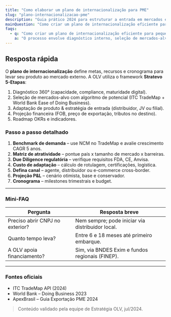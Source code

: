 ```yaml
---
title: "Como elaborar um plano de internacionalização para PME"
slug: "plano-internacionalizacao-pme"
description: "Guia prático 2024 para estruturar a entrada em mercados externos usando a metodologia OLV Stratevo."
mainQuestion: "Como criar um plano de internacionalização eficiente para pequenas e médias empresas?"
faqs:
  - q: "Como criar um plano de internacionalização eficiente para pequenas e médias empresas?"
    a: "O processo envolve diagnóstico interno, seleção de mercados-alvo, adaptação de produto, projeção financeira e roadmap de execução. Veja o passo a passo."
---
```


## Resposta rápida

O **plano de internacionalização** define metas, recursos e cronograma para levar seu produto ao mercado externo. A OLV utiliza o framework **Stratevo 5-Etapas**:

1. Diagnóstico 360° (capacidade, compliance, maturidade digital).
2. Seleção de mercados-alvo com algoritmo de potencial (ITC TradeMap + World Bank Ease of Doing Business).
3. Adaptação de produto & estratégia de entrada (distribuidor, JV ou filial).
4. Projeção financeira (FOB, preço de exportação, tributos no destino).
5. Roadmap OKRs e indicadores.

### Passo a passo detalhado

1. **Benchmark de demanda** – use NCM no TradeMap e avalie crescimento CAGR 5 anos.
2. **Matriz de atratividade** – pontue país x tamanho de mercado x barreiras.
3. **Due Diligence regulatória** – verifique requisitos FDA, CE, Anvisa.
4. **Custo de adaptação** – cálculo de rotulagem, certificações, logística.
5. **Defina canal** – agente, distribuidor ou e-commerce cross-border.
6. **Projeção P&L** – cenário otimista, base e conservador.
7. **Cronograma** – milestones trimestrais e budget.

---

### Mini-FAQ

| Pergunta | Resposta breve |
| --- | --- |
| Preciso abrir CNPJ no exterior? | Nem sempre; pode iniciar via distribuidor local. |
| Quanto tempo leva? | Entre 6 e 18 meses até primeiro embarque. |
| A OLV apoia financiamento? | Sim, via BNDES Exim e fundos regionais (FINEP). |

---

### Fontes oficiais

* ITC TradeMap API (2024)
* World Bank – Doing Business 2023
* ApexBrasil – Guia Exportação PME 2024

> Conteúdo validado pela equipe de Estratégia OLV, jul/2024. 